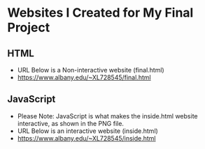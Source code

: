 # Websites I Created for My Final Project

## HTML
* URL Below is a Non-interactive website     (final.html)
* https://www.albany.edu/~XL728545/final.html

## JavaScript
* Please Note: JavaScript is what makes the inside.html website interactive, as shown in the PNG file. 
* URL Below is an interactive website       (inside.html)
* https://www.albany.edu/~XL728545/inside.html

